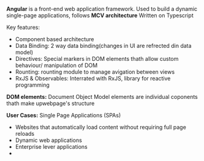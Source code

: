 **Angular** is a front-end web application framework.
Used to build a dynamic single-page applications, follows **MCV architecture**
Written on Typescript

Key features:
- Component based architecture
- Data Binding: 2 way data binding(changes in UI are refrected din data model)
- Directives: Special markers in DOM elements thath allow custom behaviour/ manipulation of DOM
- Rounting: rounting module to manage avigation between views
- RxJS & Observables: Interrated with RxJS, library for reactive programming

**DOM elements:**
Document Object Model elements are individual coponents thath make upwebpage's structure



**User Cases:**
Single Page Applications (SPAs)
- Websites that automatically load content without requiring full page reloads
- Dynamic web applications
- Enterprise lever applications
- 

